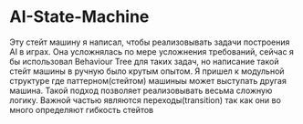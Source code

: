 # AI-State-Machine
Эту стейт машину я написал, чтобы реализовывать задачи построения AI в играх. Она усложнялась по мере усложнения требований, сейчас я бы использовал Behaviour Tree для таких задач, но написание такой стейт машины в ручную было крутым опытом.
Я пришел к модульной структуре где паттерном(стейтом) машиныы может выступать другая машина. Такой подход позволяет реализовывать весьма сложную логику.
Важной частью являются переходы(transition) так как они во много определяют гибкость стейтов 

